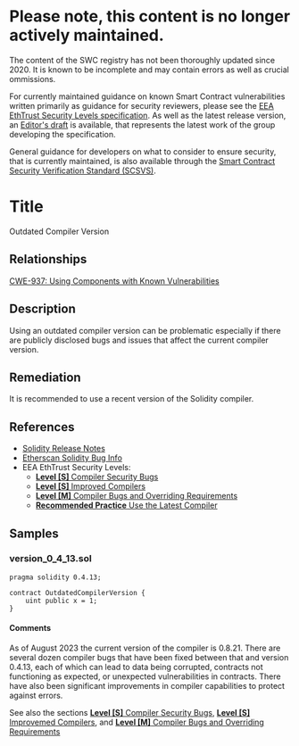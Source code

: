 # Please note, this content is no longer actively maintained.

The content of the SWC registry has not been thoroughly updated since 2020. It is known to be incomplete and may contain errors as well as crucial ommissions.

For currently maintained guidance on known Smart Contract vulnerabilities written primarily as guidance for security reviewers, please see the
[EEA EthTrust Security Levels specification](https://entethalliance.org/specs/ethtrust-sl). As well as the latest release version, an
[Editor's draft](https://entethalliance.github.io/eta-registry/security-levels-spec.html) is available, 
that represents the latest work of the group developing the specification.

General guidance for developers on what to consider to ensure security, that is currently maintained, is also available through the 
[Smart Contract Security Verification Standard (SCSVS)](https://github.com/ComposableSecurity/SCSVS).

# Title

Outdated Compiler Version

## Relationships

[CWE-937: Using Components with Known Vulnerabilities](http://cwe.mitre.org/data/definitions/937.html)

## Description

Using an outdated compiler version can be problematic especially if there are publicly disclosed bugs and issues that affect the current compiler version.

## Remediation

It is recommended to use a recent version of the Solidity compiler.

## References

- [Solidity Release Notes](https://github.com/ethereum/solidity/releases)
- [Etherscan Solidity Bug Info](https://etherscan.io/solcbuginfo)
- EEA EthTrust Security Levels:
  - [**Level [S]** Compiler Security Bugs](https://entethalliance.org/specs/ethtrust-sl/#sec-1-compiler-bugs)
  - [**Level [S]** Improved Compilers](https://entethalliance.org/specs/ethtrust-sl/#sec-1-compile-improvements)
  - [**Level [M]** Compiler Bugs and Overriding Requirements](https://entethalliance.org/specs/ethtrust-sl/#sec-level-2-compiler-bugs)
  - [**Recommended Practice** Use the Latest Compiler](https://entethalliance.org/specs/ethtrust-sl/#req-R-use-latest-compiler)

## Samples

### version_0_4_13.sol

```solidity
pragma solidity 0.4.13;

contract OutdatedCompilerVersion {
    uint public x = 1;
}

```

#### Comments

As of August 2023 the current version of the compiler is 0.8.21. There are several dozen compiler bugs that have been fixed between that and version 0.4.13,
each of which can lead to data being corrupted, contracts not functioning as expected, or unexpected vulnerabilities in contracts. 
There have also been significant improvements in compiler capabilities to protect against errors.

See also the sections [**Level [S]** Compiler Security Bugs](https://entethalliance.org/specs/ethtrust-sl/#sec-1-compiler-bugs),
[**Level [S]** Improvemed Compilers](https://entethalliance.org/specs/ethtrust-sl/#sec-1-compile-improvements), and
[**Level [M]** Compiler Bugs and Overriding Requirements](https://entethalliance.org/specs/ethtrust-sl/#sec-level-2-compiler-bugs)

